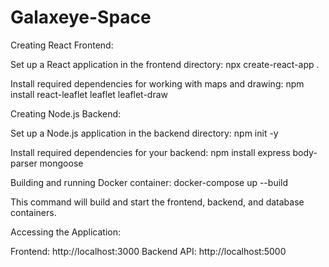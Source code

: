 # Galaxeye-Space

Creating React Frontend:

Set up a React application in the frontend directory: npx create-react-app .


Install required dependencies for working with maps and drawing: npm install react-leaflet leaflet leaflet-draw

Creating Node.js Backend:

Set up a Node.js application in the backend directory: npm init -y

Install required dependencies for your backend: npm install express body-parser mongoose


Building and running Docker container: docker-compose up --build

This command will build and start the frontend, backend, and database containers.

Accessing the Application:

Frontend: http://localhost:3000
Backend API: http://localhost:5000
